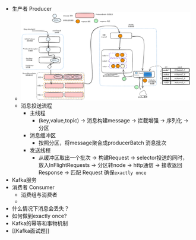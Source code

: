 - 生产者 Producer
	- ![image.png](../assets/image_1723625663546_0.png)
	- 消息投送流程
		- 主线程
			- (key,value,topic) -> 消息构建message -> 拦截增强 -> 序列化 -> 分区
		- 消息缓冲区
			- 按照分区，将message聚合成producerBatch 消息批次
		- 发送线程
			- 从缓冲区取出一个批次 -> 构建Request -> selector投送的同时，放入InFlightRequests -> 分区转node -> http通信 -> 接收返回Response -> 匹配 Request 确保`exactly once`
- Kafka服务
- 消费者 Consumer
	- 消费组与消费者
	-
- 什么情况下消息会丢失？
- 如何做到exactly once?
- Kafka的幂等和事物机制
- [[Kafka面试题]]